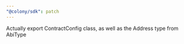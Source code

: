 ```yaml
---
"@colony/sdk": patch
---
```


Actually export ContractConfig class, as well as the Address type from AbiType
